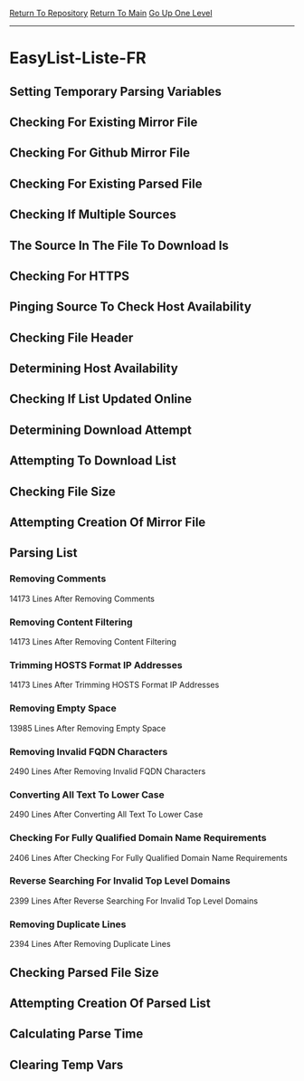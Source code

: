 [Return To Repository](https://github.com/deathbybandaid/piholeparser/)
[Return To Main](https://github.com/deathbybandaid/piholeparser/blob/master/RecentRunLogs/Mainlog.md)
[Go Up One Level](https://github.com/deathbybandaid/piholeparser/blob/master/RecentRunLogs/TopLevelScripts/30-Processing-External-Blacklists.md)
____________________________________
# EasyList-Liste-FR
## Setting Temporary Parsing Variables
## Checking For Existing Mirror File
## Checking For Github Mirror File
## Checking For Existing Parsed File
## Checking If Multiple Sources
## The Source In The File To Download Is
## Checking For HTTPS
## Pinging Source To Check Host Availability
## Checking File Header
## Determining Host Availability
## Checking If List Updated Online
## Determining Download Attempt
## Attempting To Download List
## Checking File Size
## Attempting Creation Of Mirror File
## Parsing List
### Removing Comments
14173 Lines After Removing Comments
### Removing Content Filtering
14173 Lines After Removing Content Filtering
### Trimming HOSTS Format IP Addresses
14173 Lines After Trimming HOSTS Format IP Addresses
### Removing Empty Space
13985 Lines After Removing Empty Space
### Removing Invalid FQDN Characters
2490 Lines After Removing Invalid FQDN Characters
### Converting All Text To Lower Case
2490 Lines After Converting All Text To Lower Case
### Checking For Fully Qualified Domain Name Requirements
2406 Lines After Checking For Fully Qualified Domain Name Requirements
### Reverse Searching For Invalid Top Level Domains
2399 Lines After Reverse Searching For Invalid Top Level Domains
### Removing Duplicate Lines
2394 Lines After Removing Duplicate Lines
## Checking Parsed File Size
## Attempting Creation Of Parsed List
## Calculating Parse Time
## Clearing Temp Vars

